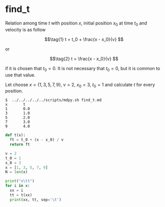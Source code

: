 # find_t
Relation among time $t$ with position $x$, initial position $x_0$ at time $t_0$ and velocity is as follow

$$\tag{1}
t = t_0 + \frac{x - x_0}{v}
$$

or

$$\tag{2}
t = \frac{x - x_0}{v}
$$

if it is chosen that $t_0 = 0$. It is not necessary that $t_0 = 0$, but it is common to use that value.

Let choose $x = \{1, 3, 5, 7, 9\}$, $v = 2$, $x_0 = 3$, $t_0 = 1$ and calculate $t$ for every position.


```shell
$  ../../../../../scripts/mdpy.sh find_t.md
x       t
1       0.0
3       1.0
5       2.0
7       3.0
9       4.0
```


```python
def t(x):
  ft = t_0 + (x - x_0) / v
  return ft

v = 2
t_0 = 1
x_0 = 3
x = [1, 3, 5, 7, 9]
N = len(x)

print("x\tt")
for i in x:
  xx = i
  tt = t(xx)
  print(xx, tt, sep='\t')
```

